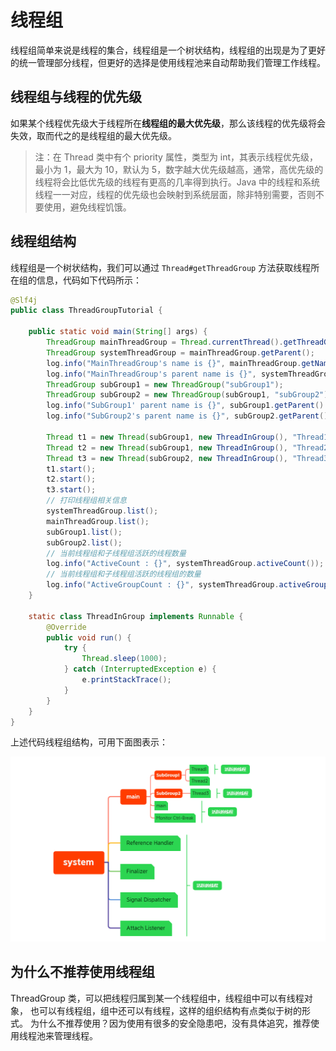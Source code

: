 # 线程组

线程组简单来说是线程的集合，线程组是一个树状结构，线程组的出现是为了更好的统一管理部分线程，但更好的选择是使用线程池来自动帮助我们管理工作线程。

## 线程组与线程的优先级

如果某个线程优先级大于线程所在**线程组的最大优先级**，那么该线程的优先级将会失效，取而代之的是线程组的最大优先级。

> 注：在 Thread 类中有个 priority 属性，类型为 int，其表示线程优先级，最小为 1，最大为 10，默认为 5，数字越大优先级越高，通常，高优先级的线程将会比低优先级的线程有更高的几率得到执行。Java 中的线程和系统线程一一对应，线程的优先级也会映射到系统层面，除非特别需要，否则不要使用，避免线程饥饿。

## 线程组结构

线程组是一个树状结构，我们可以通过 `Thread#getThreadGroup` 方法获取线程所在组的信息，代码如下代码所示：

```java
@Slf4j
public class ThreadGroupTutorial {

    public static void main(String[] args) {
        ThreadGroup mainThreadGroup = Thread.currentThread().getThreadGroup();
        ThreadGroup systemThreadGroup = mainThreadGroup.getParent();
        log.info("MainThreadGroup's name is {}", mainThreadGroup.getName()); // main
        log.info("MainThreadGroup's parent name is {}", systemThreadGroup.getName()); // system
        ThreadGroup subGroup1 = new ThreadGroup("subGroup1");
        ThreadGroup subGroup2 = new ThreadGroup(subGroup1, "subGroup2");
        log.info("SubGroup1' parent name is {}", subGroup1.getParent().getName()); // main
        log.info("SubGroup2's parent name is {}", subGroup2.getParent().getName()); // subGroup1

        Thread t1 = new Thread(subGroup1, new ThreadInGroup(), "Thread1");
        Thread t2 = new Thread(subGroup1, new ThreadInGroup(), "Thread2");
        Thread t3 = new Thread(subGroup2, new ThreadInGroup(), "Thread3");
        t1.start();
        t2.start();
        t3.start();
        // 打印线程组相关信息
        systemThreadGroup.list();
        mainThreadGroup.list();
        subGroup1.list();
        subGroup2.list();
        // 当前线程组和子线程组活跃的线程数量
        log.info("ActiveCount : {}", systemThreadGroup.activeCount());
        // 当前线程组和子线程组活跃的线程组的数量
        log.info("ActiveGroupCount : {}", systemThreadGroup.activeGroupCount());
    }

    static class ThreadInGroup implements Runnable {
        @Override
        public void run() {
            try {
                Thread.sleep(1000);
            } catch (InterruptedException e) {
                e.printStackTrace();
            }
        }
    }
}
```

上述代码线程组结构，可用下面图表示：

![](../images/ThreadGroup结构.png)

## 为什么不推荐使用线程组

ThreadGroup 类，可以把线程归属到某一个线程组中，线程组中可以有线程对象， 也可以有线程组，组中还可以有线程，这样的组织结构有点类似于树的形式。 为什么不推荐使用？因为使用有很多的安全隐患吧，没有具体追究，推荐使用线程池来管理线程。